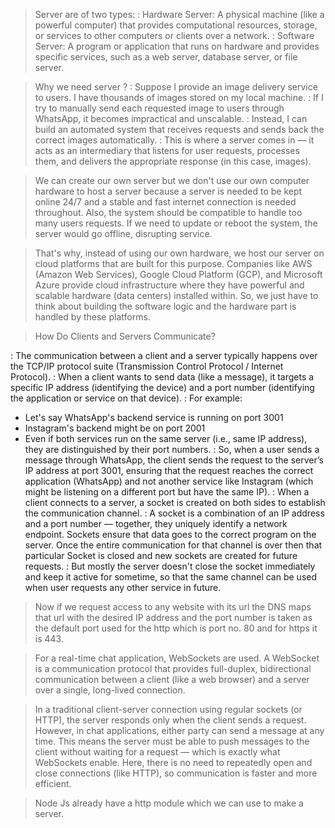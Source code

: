 > Server are of two types: 
  : Hardware Server: A physical machine (like a powerful computer) that provides computational resources, storage, or services to other computers or clients over a network.
  : Software Server: A program or application that runs on hardware and provides specific services, such as a web server, database server, or file server.

> Why we need server ?
 : Suppose I provide an image delivery service to users. I have thousands of images stored on my local machine.
 : If I try to manually send each requested image to users through WhatsApp, it becomes impractical and unscalable.
 : Instead, I can build an automated system that receives requests and sends back the correct images automatically.
 : This is where a server comes in — it acts as an intermediary that listens for user requests, processes them, and delivers the appropriate response (in this case, images).

> We can create our own server but we don't use our own computer hardware to host a server because a server is needed to be kept online 24/7 and a stable and fast internet connection is needed throughout. Also, the system should be compatible to handle too many users requests. If we need to update or reboot the system, the server would go offline, disrupting service.

> That's why, instead of using our own hardware, we host our server on cloud platforms that are built for this purpose. Companies like AWS (Amazon Web Services), Google Cloud Platform (GCP), and Microsoft Azure provide cloud infrastructure where they have powerful and scalable hardware (data centers) installed within.
> So, we just have to think about building the software logic and the hardware part is handled by these platforms.

> How Do Clients and Servers Communicate?

  : The communication between a client and a server typically happens over the TCP/IP protocol suite (Transmission Control Protocol / Internet Protocol).
  : When a client wants to send data (like a message), it targets a specific IP address (identifying the device) and a port number (identifying the application or service on that device).
  : For example:
   - Let's say WhatsApp's backend service is running on port 3001
   - Instagram's backend might be on port 2001
   - Even if both services run on the same server (i.e., same IP address), they are distinguished by their port numbers.
  : So, when a user sends a message through WhatsApp, the client sends the request to the server’s IP address at port 3001, ensuring that the request reaches the correct application (WhatsApp) and not another service like Instagram (which might be listening on a different port but have the same IP).
  : When a client connects to a server, a socket is created on both sides to establish the communication channel.
  : A socket is a combination of an IP address and a port number — together, they uniquely identify a network endpoint. Sockets ensure that data goes to the correct program on the server. Once the entire communication for that channel is over then that particular Socket is closed and new sockets are created for future requests.
  : But mostly the server doesn't close the socket immediately and keep it active for sometime, so that the same channel can be used when user requests any other service in future.

> Now if we request access to any website with its url the DNS maps that url with the desired IP address and the port number is taken as the default port used for the http which is port no. 80 and for https it is 443.

> For a real-time chat application, WebSockets are used. A WebSocket is a communication protocol that provides full-duplex, bidirectional communication between a client (like a web browser) and a server over a single, long-lived connection.

> In a traditional client-server connection using regular sockets (or HTTP), the server responds only when the client sends a request. However, in chat applications, either party can send a message at any time. This means the server must be able to push messages to the client without waiting for a request — which is exactly what WebSockets enable. Here, there is no need to repeatedly open and close connections (like HTTP), so communication is faster and more efficient.

> Node Js already have a http module which we can use to make a server. 